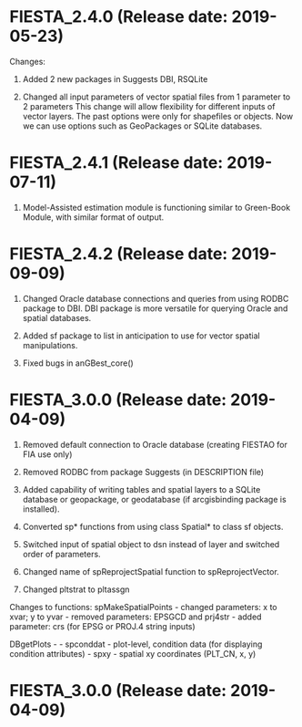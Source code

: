 FIESTA_2.4.0 (Release date: 2019-05-23)
==============


Changes:

1. Added 2 new packages in Suggests 
DBI, RSQLite

2. Changed all input parameters of vector spatial files from 1 parameter to 2 parameters
This change will allow flexibility for different inputs of vector layers. The past options were only for shapefiles or objects. Now we can use options such as GeoPackages or SQLite databases.



FIESTA_2.4.1 (Release date: 2019-07-11)
==============

1. Model-Assisted estimation module is functioning similar to Green-Book Module,
	with similar format of output.



FIESTA_2.4.2 (Release date: 2019-09-09)
==============

1. Changed Oracle database connections and queries from using RODBC package to DBI. 
	DBI package is more versatile for querying Oracle and spatial databases.

2. Added sf package to list in anticipation to use for vector spatial manipulations.

3. Fixed bugs in anGBest_core()



FIESTA_3.0.0 (Release date: 2019-04-09)
==============

1. Removed default connection to Oracle database (creating FIESTAO for FIA use only)

2. Removed RODBC from package Suggests (in DESCRIPTION file)

3. Added capability of writing tables and spatial layers to a SQLite database or geopackage,
	or geodatabase (if arcgisbinding package is installed).

3. Converted sp* functions from using class Spatial* to class sf objects.

4. Switched input of spatial object to dsn instead of layer and switched order of parameters.

4. Changed name of spReprojectSpatial function to spReprojectVector.

5. Changed pltstrat to pltassgn


Changes to functions:
spMakeSpatialPoints 
	- changed parameters: x to xvar; y to yvar
	- removed parameters: EPSGCD and prj4str
	- added parameter: crs (for EPSG or PROJ.4 string inputs) 

DBgetPlots - 
	- spconddat 	- plot-level, condition data (for displaying condition attributes)
	- spxy		- spatial xy coordinates (PLT_CN, x, y)



FIESTA_3.0.0 (Release date: 2019-04-09)
==============
